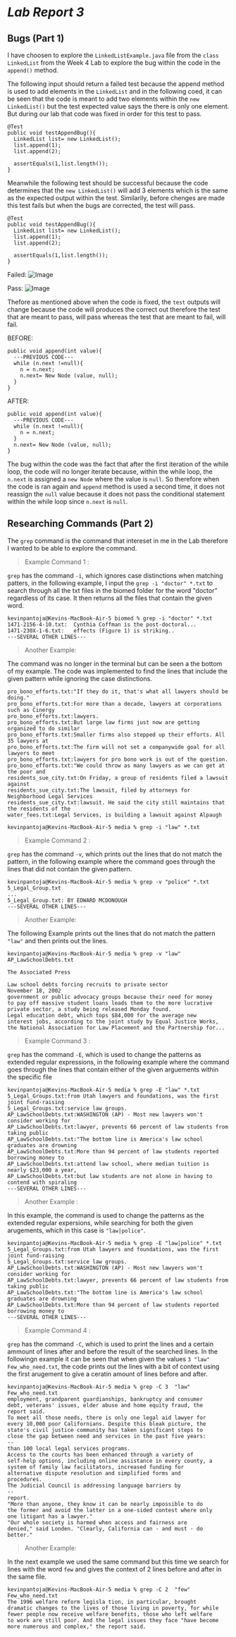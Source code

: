 # ***Lab Report 3***

## **Bugs (Part 1)**

I have choosen to explore the `LinkedListExample.java` file from the `class LinkedList` from the Week 4 Lab to explore the bug within the code in the `append()` method.


The following input should return a failed test because the append method is used to add elements in the `LinkedList` and in the following coed, it can be seen that the code is meant to add two elements within the `new LinkedList()` but the test expected value says the there is only one element. But during our lab that code was fixed in order for this test to pass.

  ```
  @Test
  public void testAppendBug(){
    LinkedList list= new LinkedList();
    list.append(1);
    list.append(2);

    assertEquals(1,list.length());
  }
  ```

Meanwhile the following test should be successful because the code determines that the `new LinkedList()` will add 3 elements which is the same as the expected output within the test. Similarily, before chenges are made this test fails but when the bugs are corrected, the test will pass.

  ```
  @Test
  public void testAppendBug(){
    LinkedList list= new LinkedList();
    list.append(1);
    list.append(2);

    assertEquals(1,list.length());
  }
  ```
Failed:
![Image](https://github.com/Kpantoja2905/cse15l-lab-reports/blob/main/Screenshot%202024-05-22%20at%209.23.42%20PM.png?raw=true)

Pass:
![Image](https://github.com/Kpantoja2905/cse15l-lab-reports/blob/main/Screenshot%202024-05-22%20at%209.23.42%20PM.png?raw=true)


Thefore as mentioned above when the code is fixed, the `test` outputs will change because the code will produces the correct out therefore the test that are meant to pass, will pass whereas the test that are meant to fail, will fail.

BEFORE:
  ```
  public void append(int value){
    ---PREVIOUS CODE---
    while (n.next !=null){
      n = n.next;
      n.next= New Node (value, null);
    }
  }
  ```

AFTER:
  ```
  public void append(int value){
    ---PREVIOUS CODE---
    while (n.next !=null){
      n = n.next;
    }
    n.next= New Node (value, null);
  }
  ```

The bug within the code was the fact that after the first iteration of the while loop, the code will no longer iterate because, within the while loop, the `n.next` is assigned a `new Node` where the value is `null`. So therefore when the code is ran again and `append` method is used a second time, it does not reassign the `null` value because it does not pass the conditional statement within the while loop since `n.next` is `null`.

## **Researching Commands (Part 2)**

The `grep` command is the command that intereset in me in the Lab therefore I wanted to be able to explore the command.

> Example Command 1 :

`grep` has the command `-i`, which ignores case distinctions when matching patters, in the following example, I input the `grep -i "doctor" *.txt` to search through all the txt files in the biomed folder for the word "doctor" regardless of its case. It then returns all the files that contain the given word.

```
kevinpantoja@Kevins-MacBook-Air-5 biomed % grep -i "doctor" *.txt
1471-2156-4-10.txt:  Cynthia Coffman is the post-doctoral...
1471-230X-1-6.txt:   effects (Figure 1) is striking..
---SEVERAL OTHER LINES---
```

>  Another Example:

The command was no longer in the terminal but can be seen a the bottom of my example. The code was implemented to find the lines that include the given pattern while ignoring the case distinctions.

```
pro_bono_efforts.txt:"If they do it, that's what all lawyers should be doing."
pro_bono_efforts.txt:For more than a decade, lawyers at corporations such as Cinergy
pro_bono_efforts.txt:lawyers.
pro_bono_efforts.txt:But large law firms just now are getting organized to do similar
pro_bono_efforts.txt:Smaller firms also stepped up their efforts. All 35 lawyers at
pro_bono_efforts.txt:The firm will not set a companywide goal for all lawyers to meet
pro_bono_efforts.txt:lawyers for pro bono work is out of the question.
pro_bono_efforts.txt:"We could throw as many lawyers as we can get at the poor and
residents_sue_city.txt:On Friday, a group of residents filed a lawsuit against
residents_sue_city.txt:The lawsuit, filed by attorneys for Neighborhood Legal Services
residents_sue_city.txt:lawsuit. He said the city still maintains that the residents of the
water_fees.txt:Legal Services, is building a lawsuit against Alpaugh

kevinpantoja@Kevins-MacBook-Air-5 media % grep -i "law" *.txt
```

> Example Command 2 :

`grep` has the command `-v`, which prints out the lines that do not match the pattern, in the following example where the command goes through the lines that did not contain the given pattern.

```
kevinpantoja@Kevins-MacBook-Air-5 media % grep -v "police" *.txt
5_Legal_Group.txt
...
5_Legal_Group.txt: BY EDWARD MCDONOUGH
---SEVERAL OTHER LINES---
```

>  Another Example:

The following Example prints out the lines that do not match the pattern `"law"` and then prints out the lines.


```
kevinpantoja@Kevins-MacBook-Air-5 media % grep -v "law" AP_LawSchoolDebts.txt

The Associated Press

Law school debts forcing recruits to private sector
November 18, 2002
government or public advocacy groups because their need for money
to pay off massive student loans leads them to the more lucrative
private sector, a study being released Monday found.
Legal education debt, which tops $84,000 for the average new
interest jobs, according to the joint study by Equal Justice Works,
the National Association for Law Placement and the Partnership for...
```

> Example Command 3 :

`grep` has the command `-E`, which is used to change the patterns as extended regular expressions, in the following example where the command goes through the lines that contain either of the given arguements within the specific file

```
kevinpantoja@Kevins-MacBook-Air-5 media % grep -E "law" *.txt 
5_Legal_Groups.txt:from Utah lawyers and foundations, was the first joint fund-raising
5_Legal_Groups.txt:service law groups.
AP_LawSchoolDebts.txt:WASHINGTON (AP) - Most new lawyers won't consider working for
AP_LawSchoolDebts.txt:lawyer, prevents 66 percent of law students from taking public
AP_LawSchoolDebts.txt:"The bottom line is America's law school graduates are drowning
AP_LawSchoolDebts.txt:More than 94 percent of law students reported borrowing money to
AP_LawSchoolDebts.txt:attend law school, where median tuition is nearly $23,000 a year,
AP_LawSchoolDebts.txt:but law students are not alone in having to contend with spiraling
---SEVERAL OTHER LINES---
```

>  Another Example :

In this example, the command is used to change the patterns as the extended regular expersions, while searching for both the given arugements, which in this case is `"law|police"`.

```
kevinpantoja@Kevins-MacBook-Air-5 media % grep -E "law|police" *.txt
5_Legal_Groups.txt:from Utah lawyers and foundations, was the first joint fund-raising
5_Legal_Groups.txt:service law groups.
AP_LawSchoolDebts.txt:WASHINGTON (AP) - Most new lawyers won't consider working for
AP_LawSchoolDebts.txt:lawyer, prevents 66 percent of law students from taking public
AP_LawSchoolDebts.txt:"The bottom line is America's law school graduates are drowning
AP_LawSchoolDebts.txt:More than 94 percent of law students reported borrowing money to
---SEVERAL OTHER LINES---
```

> Example Command 4 :

`grep` has the command `-C`, which is used to print the lines and a certain ammount of lines after and before the result of the searched lines. In the followingn example it can be seen that when given the values `3 "law" Few_who_need.txt`, the code prints out the lines with a bit of context using the first arugement to give a ceratin amount of lines before and after.

```
kevinpantoja@Kevins-MacBook-Air-5 media % grep -C 3  "law" Few_who_need.txt
employment, grandparent guardianships, bankruptcy and consumer
debt, veterans' issues, elder abuse and home equity fraud, the
report said.
To meet all those needs, there is only one legal aid lawyer for
every 10,000 poor Californians. Despite this bleak picture, the
state's civil justice community has taken significant steps to
close the gap between need and services in the past five years:
--
than 100 local legal services programs.
Access to the courts has been enhanced through a variety of
self-help options, including online assistance in every county, a
system of family law facilitators, increased funding for
alternative dispute resolution and simplified forms and
procedures.
The Judicial Council is addressing language barriers by
--
report.
"More than anyone, they know it can be nearly impossible to do
the former and avoid the latter in a one-sided contest where only
one litigant has a lawyer."
"Our whole society is harmed when access and fairness are
denied," said Londen. "Clearly, California can - and must - do
better."
```

> Another Example:

In the next example we used the same command but this time we search for lines with the word `few` and gives the context of 2 lines before and after in the same file.

```
kevinpantoja@Kevins-MacBook-Air-5 media % grep -C 2  "few" Few_who_need.txt
The 1996 welfare reform legisla tion, in particular, brought
dramatic changes to the lives of those living in poverty, for while
fewer people now receive welfare benefits, those who left welfare
to work are still poor. And the legal issues they face "have become
more numerous and complex," the report said.
```
